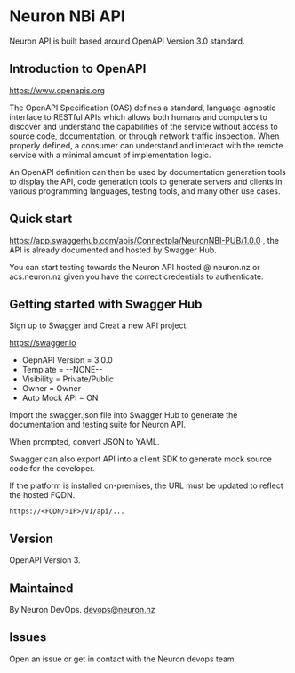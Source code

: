 # Neuron NBi API

Neuron API is built based around OpenAPI Version 3.0 standard.

## Introduction to OpenAPI

<https://www.openapis.org>

The OpenAPI Specification (OAS) defines a standard, language-agnostic interface to RESTful APIs which allows both humans and computers to discover and understand the capabilities of the service without access to source code, documentation, or through network traffic inspection. When properly defined, a consumer can understand and interact with the remote service with a minimal amount of implementation logic.

An OpenAPI definition can then be used by documentation generation tools to display the API, code generation tools to generate servers and clients in various programming languages, testing tools, and many other use cases.

## Quick start

<https://app.swaggerhub.com/apis/Connectpla/NeuronNBI-PUB/1.0.0> , the API is already documented and hosted by Swagger Hub.

You can start testing towards the Neuron API hosted @ neuron.nz or acs.neuron.nz given you have the correct credentials to authenticate.

## Getting started with Swagger Hub

Sign up to Swagger and Creat a new API project.

<https://swagger.io>

* OepnAPI Version = 3.0.0
* Template = --NONE--
* Visibility = Private/Public
* Owner = Owner
* Auto Mock API = ON

Import the swagger.json file into Swagger Hub to generate the documentation and testing suite for Neuron API.

When prompted, convert JSON to YAML.

Swagger can also export API into a client SDK to generate mock source code for the developer.

If the platform is installed on-premises, the URL must be updated to reflect the hosted FQDN.

```
https://<FQDN/>IP>/V1/api/...
```

## Version

OpenAPI Version 3.

## Maintained

By Neuron DevOps. <devops@neuron.nz>

## Issues

Open an issue or get in contact with the Neuron devops team.
